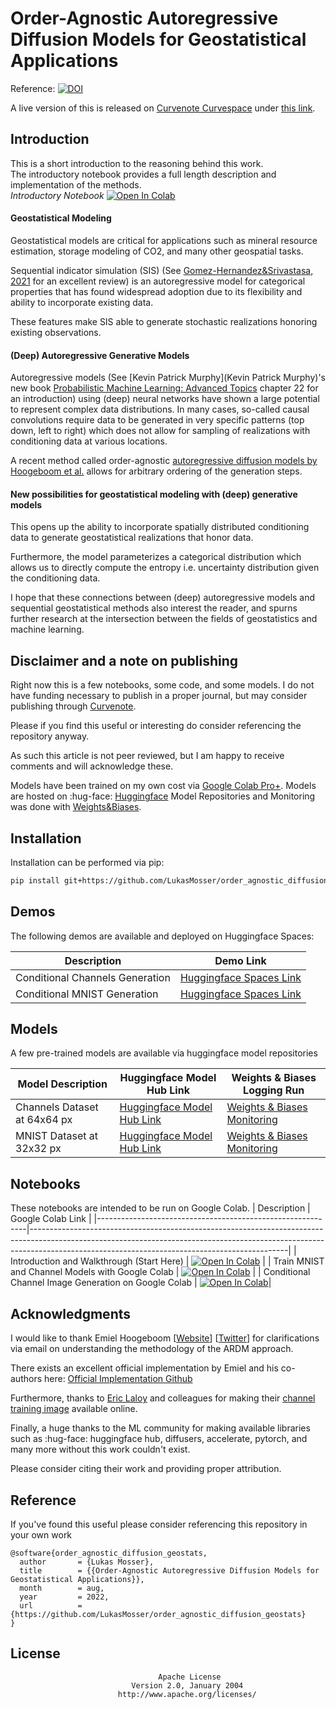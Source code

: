 # Order-Agnostic Autoregressive Diffusion Models for Geostatistical Applications

Reference: [![DOI](https://zenodo.org/badge/517723231.svg)](https://zenodo.org/badge/latestdoi/517723231)

A live version of this is released on [Curvenote Curvespace](https://curve.space/curvespace) under [this link](https://l_moss-orderagnostic.curve.space/order_agnostic_diffusion_geostats).

## Introduction
This is a short introduction to the reasoning behind this work.   
The introductory notebook provides a full length description and implementation of the methods.  
*Introductory Notebook* [![Open In Colab](https://colab.research.google.com/assets/colab-badge.svg)](https://colab.research.google.com/github/LukasMosser/order_agnostic_diffusion_geostats/blob/main/notebooks/introduction_and_walkthrough.ipynb)

#### Geostatistical Modeling
Geostatistical models are critical for applications such as mineral resource estimation, 
storage modeling of CO2, and many other geospatial tasks.

Sequential indicator simulation (SIS) (See [Gomez-Hernandez&Srivastasa, 2021](https://link.springer.com/article/10.1007/s11004-021-09926-0) for an excellent review) is an autoregressive model for categorical 
properties that has found widespread adoption due to its flexibility and ability to incorporate existing data.

These features make SIS able to generate stochastic realizations honoring existing observations.

#### (Deep) Autoregressive Generative Models

Autoregressive models (See [Kevin Patrick Murphy](Kevin Patrick Murphy)'s new book [Probabilistic Machine Learning: Advanced Topics](https://probml.github.io/pml-book/book2.html) chapter 22 for an introduction) using (deep) neural networks have shown a large potential to represent complex data distributions.
In many cases, so-called causal convolutions require data to be generated in very specific patterns (top down, left to right)
which does not allow for sampling of realizations with conditioning data at various locations.

A recent method called order-agnostic [autoregressive diffusion models by Hoogeboom et al.](https://arxiv.org/abs/2110.02037) allows for arbitrary ordering
of the generation steps. 

#### New possibilities for geostatistical modeling with (deep) generative models
This opens up the ability to incorporate spatially distributed conditioning data
to generate geostatistical realizations that honor data. 

Furthermore, the model parameterizes a categorical distribution which allows us to directly compute the 
entropy i.e. uncertainty distribution given the conditioning data.

I hope that these connections between (deep) autoregressive models and sequential geostatistical methods
also interest the reader, and spurns further research at the intersection between the fields of geostatistics and machine learning.

## Disclaimer and a note on publishing

Right now this is a few notebooks, some code, and some models.
I do not have funding necessary to publish in a proper journal, but may consider publishing through [Curvenote](https://curvenote.com/).  

Please if you find this useful or interesting do consider referencing the repository anyway.

As such this article is not peer reviewed, but I am happy to receive comments and will acknowledge these.

Models have been trained on my own cost via [Google Colab Pro+](https://colab.research.google.com/).
Models are hosted on :hug-face: [Huggingface](https://huggingface.co/) Model Repositories and Monitoring was done with [Weights&Biases](https://wandb.ai/site).

## Installation
Installation can be performed via pip:
```bash
pip install git+https://github.com/LukasMosser/order_agnostic_diffusion_geostats@main
```

## Demos
The following demos are available and deployed on Huggingface Spaces:

| Description                     | Demo Link                                                                                  |
|---------------------------------|--------------------------------------------------------------------------------------------|
| Conditional Channels Generation | [Huggingface Spaces Link](https://huggingface.co/spaces/porestar/oadg_channels_64_drawing) |
| Conditional MNIST Generation    | [Huggingface Spaces Link](https://huggingface.co/spaces/porestar/oadg_mnist_32_drawing)    |

## Models
A few pre-trained models are available via huggingface model repositories  

| Model Description            | Huggingface Model Hub Link                                                                       | Weights & Biases Logging Run                                                                                                                                     |
|------------------------------|--------------------------------------------------------------------------------------------------|------------------------------------------------------------------------------------------------------------------------------------------------------------------|
| Channels Dataset at 64x64 px | [Huggingface Model Hub Link](https://huggingface.co/porestar/oadg_mnist_32/tree/main)            | [Weights & Biases Monitoring](https://wandb.ai/lukas-mosser/order-agnostic-autoregressive-diffusion-channels/runs/2swdnaup/overview?workspace=user-lukas-mosser) |
 | MNIST Dataset at 32x32 px    | [Huggingface Model Hub Link](https://huggingface.co/porestar/oadg_mnist_32/tree/main)            | [Weights & Biases Monitoring](https://wandb.ai/lukas-mosser/order-agnostic-autoregressive-diffusion-mnist/runs/xwwwqpgp?workspace=user-lukas-mosser)             |


## Notebooks
These notebooks are intended to be run on Google Colab.
| Description                                                | Google Colab Link                                                                                                                                                                                                          |
|------------------------------------------------------------|----------------------------------------------------------------------------------------------------------------------------------------------------------------------------------------------------------------------------|
| Introduction and Walkthrough (Start Here)                  | [![Open In Colab](https://colab.research.google.com/assets/colab-badge.svg)](https://colab.research.google.com/github/LukasMosser/order_agnostic_diffusion_geostats/blob/main/notebooks/introduction_and_walkthrough.ipynb) |
| Train MNIST and Channel Models with Google Colab           | [![Open In Colab](https://colab.research.google.com/assets/colab-badge.svg)](https://colab.research.google.com/github/LukasMosser/order_agnostic_diffusion_geostats/blob/main/notebooks/train_oadg_models_colab_hf_wb.ipynb) |
| Conditional Channel Image Generation on Google Colab | [![Open In Colab](https://colab.research.google.com/assets/colab-badge.svg)](https://colab.research.google.com/github/LukasMosser/order_agnostic_diffusion_geostats/blob/main/notebooks/interactive_conditional_image_generation_demo_gradio.ipynb)|


## Acknowledgments
I would like to thank Emiel Hoogeboom [[Website](https://ehoogeboom.github.io/)] [[Twitter](https://twitter.com/emiel_hoogeboom)]
for clarifications via email on understanding the methodology of the ARDM approach.

There exists an excellent official implementation by Emiel and his co-authors here: [Official Implementation Github](https://github.com/google-research/google-research/tree/master/autoregressive_diffusion)

Furthermore, thanks to [Eric Laloy](https://scholar.google.com/citations?user=QrvhkvQAAAAJ&hl=en) and colleagues for making their [channel training image](https://github.com/elaloy/gan_for_gradient_based_inv) available online.

Finally, a huge thanks to the ML community for making available libraries such as :hug-face: huggingface hub, diffusers, accelerate, pytorch, and many more
without this work couldn't exist.

Please consider citing their work and providing proper attribution.

## Reference
If you've found this useful please consider referencing this repository in your own work
```
@software{order_agnostic_diffusion_geostats,
  author       = {Lukas Mosser},
  title        = {{Order-Agnostic Autoregressive Diffusion Models for Geostatistical Applications}},
  month        = aug,
  year         = 2022,
  url          = {https://github.com/LukasMosser/order_agnostic_diffusion_geostats}
}
```

## License
```
                                 Apache License
                           Version 2.0, January 2004
                        http://www.apache.org/licenses/
```
